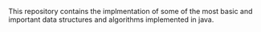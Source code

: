 This repository contains the implmentation of some of the most basic and important data structures and algorithms implemented in java.
